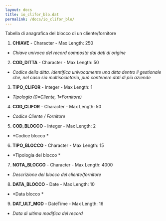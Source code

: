 ```yaml
---
layout: docs
title: io_clifor_blo.dat
permalink: /docs/io_clifor_blo/
---
```


Tabella di anagrafica del blocco di un cliente/fornitore

1. **CHIAVE** - Character - Max Length: 250
  * *Chiave univoca del record composta dai dati di origine*
2. **COD_DITTA** - Character - Max Length: 50
  * *Codice della ditta. Identifica univocamente una ditta dentro il gestionale che, nel caso sia multisocietario, può contenere dati di più aziende*
3. **TIPO_CLIFOR** - Integer - Max Length: 1
  * *Tipologia (0=Cliente, 1=Fornitore)*
4. **COD_CLIFOR** - Character - Max Length: 50
  * *Codice Cliente / Fornitore*
5. **COD_BLOCCO** - Integer - Max Length: 2
  * *Codice blocco *
6. **TIPO_BLOCCO** - Character - Max Length: 15
  * *Tipologia del blocco *
7. **NOTA_BLOCCO** - Character - Max Length: 4000
  * *Descrizione del blocco del cliente/fornitore*
8. **DATA_BLOCCO** - Date - Max Length: 10
  * *Data blocco *
9. **DAT_ULT_MOD** - DateTime - Max Length: 16
  * *Data di ultima modifica del record*

